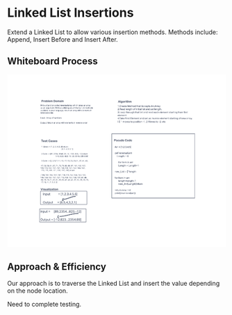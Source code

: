# Linked List Insertions

Extend a Linked List to allow various insertion methods. Methods include: Append, Insert Before and Insert After.

## Whiteboard Process

![alt text](https://github.com/PGPere/data-structures-and-algorithms/blob/c7734d82508515aaf9679d962aaa7b486f22a0a4/array-reverse/Code%20Challenge%201.png)

## Approach & Efficiency

Our approach is to traverse the Linked List and insert the value depending on the node location.  

Need to complete testing.
